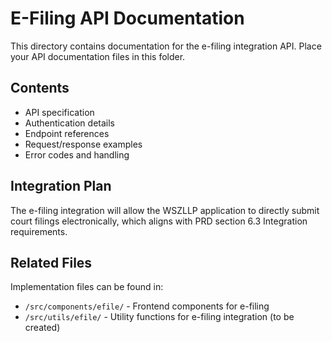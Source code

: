 # E-Filing API Documentation

This directory contains documentation for the e-filing integration API. Place your API documentation files in this folder.

## Contents

- API specification
- Authentication details
- Endpoint references
- Request/response examples
- Error codes and handling

## Integration Plan

The e-filing integration will allow the WSZLLP application to directly submit court filings electronically, which aligns with PRD section 6.3 Integration requirements.

## Related Files

Implementation files can be found in:
- `/src/components/efile/` - Frontend components for e-filing
- `/src/utils/efile/` - Utility functions for e-filing integration (to be created)